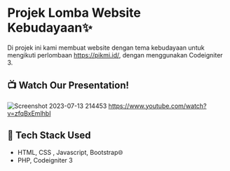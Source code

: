 # Projek Lomba Website Kebudayaan✨

Di projek ini kami membuat website dengan tema kebudayaan untuk mengikuti perlombaan https://pikmi.id/, dengan menggunakan Codeigniter 3. 

## 📺 Watch Our Presentation!
![Screenshot 2023-07-13 214453](https://github.com/auliyaapri/lomba_kebudayaan/assets/45688720/f715a1fb-d4f2-4dd0-9f38-ae15b89acfae)
https://www.youtube.com/watch?v=zfqBxEmlhbI




## 🚀 Tech Stack Used
- HTML, CSS , Javascript, Bootstrap🌐
- PHP, Codeigniter 3
